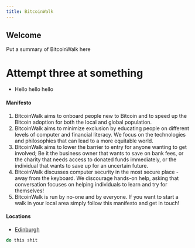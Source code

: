 ```yaml
---
title: BitcoinWalk
---
```


## Welcome

Put a summary of BitcoinWalk here

# Attempt three at something

- Hello hello hello

#### Manifesto

1. BitcoinWalk aims to onboard people new to Bitcoin and to speed up the Bitcoin adoption for both the local and global population.
2. BitcoinWalk aims to minimize exclusion by educating people on different levels of computer and financial literacy. We focus on the technologies and philosophies that can lead to a more equitable world. 
3. BitcoinWalk aims to lower the barrier to entry for anyone wanting to get involved; Be it the business owner that wants to save on bank fees, or the charity that needs access to donated funds immediately, or the individual that wants to save up for an uncertain future. 
4. BitcoinWalk discusses computer security in the most secure place - away from the keyboard. We discourage hands-on help, asking that conversation focuses on helping individuals to learn and try for themselves!
5. BitcoinWalk is run by no-one and by everyone. If you want to start a walk in your local area simply follow this manifesto and get in touch!

#### Locations

- [Edinburgh](/locations/edinburgh)

```bash
do this shit
```
